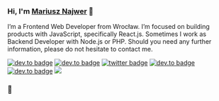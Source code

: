 ### Hi, I'm <a href="https://najwer23.github.io/">Mariusz Najwer</a> 👋
I’m a Frontend Web Developer from Wrocław. I’m focused on building products with JavaScript, specifically React.js. Sometimes I work as Backend Developer with Node.js or PHP. Should you need any further information, please do not hesitate to contact me.

[![dev.to badge](https://img.shields.io/badge/-portfolio-%239F2B68?style=flat&logo=GoogleChrome&logoColor=white)](https://najwer23.github.io/)
[![dev.to badge](https://img.shields.io/badge/-resume-%23017745?style=flat&logo=AdobeAcrobatReader&logoColor=white)](https://najwer23.github.io/resume/)
[![twitter badge](https://img.shields.io/badge/-najwer23-%231FA1F1?style=flat&logo=twitter&logoColor=white)](https://twitter.com/najwer23)
[![dev.to badge](https://img.shields.io/badge/-najwer23-%230177B5?style=flat&logo=linkedin)](https://www.linkedin.com/in/najwer23)
[![dev.to badge](https://img.shields.io/badge/-najwer23-%23E60023?style=flat&logo=Pinterest)](https://pl.pinterest.com/najwer23)
![](https://komarev.com/ghpvc/?username=najwer23&color=orange&style=flat)

### :goat:

